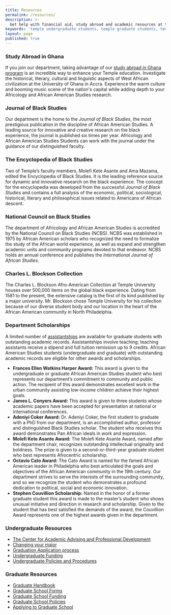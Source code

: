 ```yaml
---
title: Resources
permalink: /resources/
description: >-
  Get help with financial aid, study abroad and academic resources at the Department of African American Studies at Temple University.
keywords: 'temple undergraduate students, temple graduate students, temple financial aid, african american studies scholarships, department of african american studies, study abroad in ghana'
layout: page
published: true
---
```

### Study Abroad in Ghana
If you join our department, taking advantage of our [study abroad in Ghana program](https://studyabroad.temple.edu/sites/temple-summer-in-ghana) is an incredible way to enhance your Temple education. Investigate the historical, literary, cultural and linguistic aspects of West African civilization at the University of Ghana in Accra. Experience the warm culture and booming music scene of the nation's capital while adding depth to your Africology and African American Studies research.

### Journal of Black Studies
Our department is the home to the _Journal of Black Studies_, the most prestigious publication in the discipline of African American Studies. A leading source for innovative and creative research on the black experience, the journal is published six times per year. Africology and African American Studies Students can work with the journal under the guidance of our distinguished faculty.

### The Encyclopedia of Black Studies
Two of Temple’s faculty members, Molefi Kete Asante and Ama Mazama, edited the Encyclopedia of Black Studies. It is the leading reference source for dynamic and innovative research on the black experience. The concept for the encyclopedia was developed from the successful _Journal of Black Studies_ and contains a full analysis of the economic, political, sociological, historical, literary and philosophical issues related to Americans of African descent.

### National Council on Black Studies
The department of Africology and African American Studies is accredited by the National Council on Black  Studies (NCBS). NCBS was established in 1975 by African American scholars who recognized the need to formalize the study of the African world experience, as well as expand and strengthen academic units and community programs devoted to that endeavor. NCBS holds an annual conference and publishes the _International Journal of African Studies_.

### Charles L. Blockson Collection
The Charles L. Blockson Afro-American Collection at Temple University houses over 500,000 items on the global black experience. Dating from 1581 to the present, the extensive catalog is the first of its kind published by a major university. Mr. Blockson chose Temple University for his collection because of our diverse student body and our location in the heart of the African American community in North Philadelphia.

### Department Scholarships
A limited number of [assistantships](http://www.temple.edu/grad/finances/) are available for graduate students with outstanding academic records. Assistantships involve teaching; teaching assistants receive a stipend and full tuition remission up to 9 credits. African American Studies students (undergraduate and graduate) with outstanding academic records are eligible for other awards and scholarships.

- **Frances Ellen Watkins Harper Award:** This award is given to the undergraduate or graduate African American Studies student who best represents our department’s commitment to community and public action. The recipient of this award demonstrates excellent work in the urban community assisting low-income children achieve their highest goals.
- **James L. Conyers Award:** This award is given to three students whose academic papers have been accepted for presentation at national or international conferences.
- **Adeniyi Coker Award:** Dr. Adeniyi Coker, the first student to graduate with a PhD from our department, is an accomplished author, professor and distinguished Black Studies scholar. The student who receives this award demonstrates Pan African ideals in work and expression.
- **Molefi Kete Asante Award:** The Molefi Kete Asante Award, named after the department chair, recognizes outstanding intellectual originality and boldness. The prize is given to a second-or-third-year graduate student who best represents Afrocentric scholarship.
- **Octavio Cato Award:** The Cato Award is named for the famed African American leader in Philadelphia who best articulated the goals and objectives of the African American community in the 19th century. Our department strives to serve the interests of the surrounding community, and so we recognize the student who demonstrates a profound dedication to political, social and economic innovation.
- **Stephen Couvillion Scholarship:** Named in the honor of a former graduate student this award is made to the master’s student who shows unusual initiative and direction in research and scholarship. Given to the student that has best satisfied the demands of the award, the Couvillion Award represents one of the highest awards given in the department.

### Undergraduate Resources
- [The Center for Academic Advising and Professional Development](https://liberalarts.temple.edu/advising)
- [Changing your major](http://www.temple.edu/studentaffairs/orientation/freshman-orientation/changing-your-major.asp)
- [Graduation Application process](http://www.temple.edu/registrar/students/graduation)
- [Undergraduate Funding](http://sfs.temple.edu/)
- [Undergraduate Policies and Procedures](http://bulletin.temple.edu/undergraduate/academic-policies/)

### Graduate Resources
- [Graduate Handbook](https://liberalarts.temple.edu/sites/liberalarts/files/AAAS%20Grad%20Handbook%202017.pdf)
- [Graduate School Forms](http://www.temple.edu/grad/forms/index.htm)
- [Graduate School Funding](http://www.temple.edu/grad/finances/index.htm)
- [Graduate School Policies](http://www.temple.edu/grad/policies/index.htm)
- [Applying to Graduate School](http://www.temple.edu/grad/admissions/howtoapply.htm)
